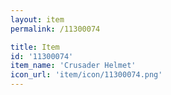 ```yaml
---
layout: item
permalink: /11300074

title: Item
id: '11300074'
item_name: 'Crusader Helmet'
icon_url: 'item/icon/11300074.png'
---
```

